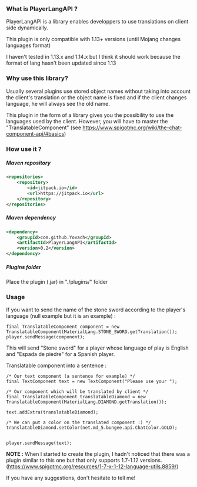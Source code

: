 ### What is PlayerLangAPI ?

PlayerLangAPI is a library enables developpers to use translations on client side dynamically.

This plugin is only compatible with 1.13+ versions (until Mojang changes languages format)

I haven't tested in 1.13.x and 1.14.x but I think it should work because the format of lang hasn't been updated since 1.13


### Why use this library?
Usually several plugins use stored object names without taking into account the client's translation or the object name is fixed and if the client changes language, he will always see the old name.

This plugin in the form of a library gives you the possibility to use the languages used by the client. However, you will have to master the "TranslatableComponent" (see https://www.spigotmc.org/wiki/the-chat-component-api/#basics)

### How use it  ?

##### Maven repository

```xml
<repositories>
    <repository>
        <id>jitpack.io</id>
        <url>https://jitpack.io</url>
    </repository>
</repositories>
```

##### Maven dependency


```xml
<dependency>
    <groupId>com.github.Yovach</groupId>
    <artifactId>PlayerLangAPI</artifactId>
    <version>0.2</version>
</dependency>
```


##### Plugins folder
Place the plugin (.jar) in "./plugins/" folder


### Usage

If you want to send the name of the stone sword according to the player's language (null example but it is an example) :
```
final TranslatableComponent component = new TranslatableComponent(MaterialLang.STONE_SWORD.getTranslation());
player.sendMessage(component);
```
This will send "Stone sword" for a player whose language of play is English and "Espada de piedre" for a Spanish player.

Translatable component into a sentence :
```
/* Our text component (a sentence for example) */
final TextComponent text = new TextComponent("Please use your ");

/* Our component which will be translated by client */
final TranslatableComponent translatableDiamond = new TranslatableComponent(MaterialLang.DIAMOND.getTranslation());

text.addExtra(translatableDiamond);

/* We can put a color on the translated component :) */
translatableDiamond.setColor(net.md_5.bungee.api.ChatColor.GOLD);


player.sendMessage(text);
```

**NOTE :** When I started to create the plugin, I hadn't noticed that there was a plugin similar to this one but that only supports 1.7-1.12 versions. (https://www.spigotmc.org/resources/1-7-x-1-12-language-utils.8859/)


If you have any suggestions, don't hesitate to tell me!
